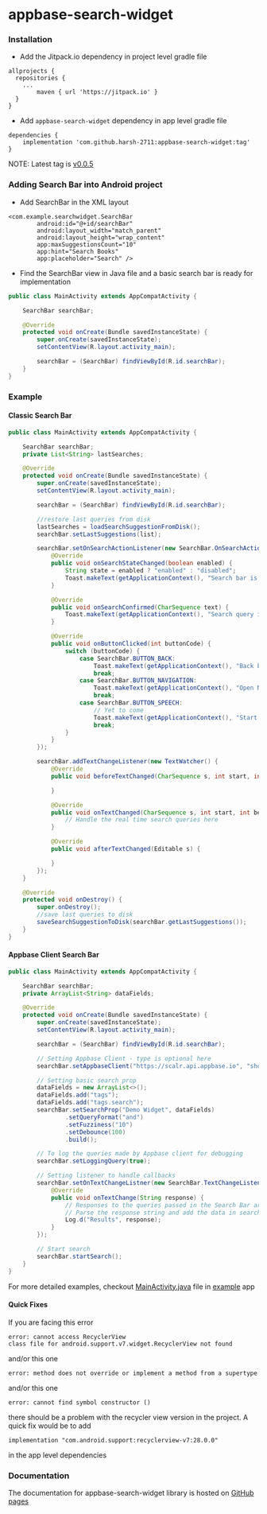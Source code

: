 # appbase-search-widget

### Installation

* Add the Jitpack.io dependency in project level gradle file

```
allprojects {
  repositories {
    ...
    	maven { url 'https://jitpack.io' }
  }
}
```

* Add `appbase-search-widget` dependency in app level gradle file

```
dependencies {
	implementation 'com.github.harsh-2711:appbase-search-widget:tag'
}
```

NOTE: Latest tag is [v0.0.5](https://github.com/harsh-2711/appbase-search-widget/releases/tag/v0.0.5)

### Adding Search Bar into Android project

* Add SearchBar in the XML layout

```
<com.example.searchwidget.SearchBar
        android:id="@+id/searchBar"
        android:layout_width="match_parent"
        android:layout_height="wrap_content"
        app:maxSuggestionsCount="10"
        app:hint="Search Books"
        app:placeholder="Search" />
```

* Find the SearchBar view in Java file and a basic search bar is ready for implementation

```java
public class MainActivity extends AppCompatActivity {

    SearchBar searchBar;

    @Override
    protected void onCreate(Bundle savedInstanceState) {
        super.onCreate(savedInstanceState);
        setContentView(R.layout.activity_main);

        searchBar = (SearchBar) findViewById(R.id.searchBar);
    }
}
```

### Example

#### Classic Search Bar

```java
public class MainActivity extends AppCompatActivity {

    SearchBar searchBar;
    private List<String> lastSearches;

    @Override
    protected void onCreate(Bundle savedInstanceState) {
        super.onCreate(savedInstanceState);
        setContentView(R.layout.activity_main);

        searchBar = (SearchBar) findViewById(R.id.searchBar);

        //restore last queries from disk
        lastSearches = loadSearchSuggestionFromDisk();
        searchBar.setLastSuggestions(list);

        searchBar.setOnSearchActionListener(new SearchBar.OnSearchActionListener() {
            @Override
            public void onSearchStateChanged(boolean enabled) {
                String state = enabled ? "enabled" : "disabled";
                Toast.makeText(getApplicationContext(), "Search bar is " + state, Toast.LENGTH_SHORT).show();
            }

            @Override
            public void onSearchConfirmed(CharSequence text) {
                Toast.makeText(getApplicationContext(), "Search query is: " + text, Toast.LENGTH_SHORT).show();
            }

            @Override
            public void onButtonClicked(int buttonCode) {
                switch (buttonCode) {
                    case SearchBar.BUTTON_BACK:
                        Toast.makeText(getApplicationContext(), "Back button pressed", Toast.LENGTH_SHORT).show();
                        break;
                    case SearchBar.BUTTON_NAVIGATION:
                        Toast.makeText(getApplicationContext(), "Open Navigation Drawer", Toast.LENGTH_SHORT).show();
                        break;
                    case SearchBar.BUTTON_SPEECH:
                        // Yet to come
                        Toast.makeText(getApplicationContext(), "Start voice recognition module", Toast.LENGTH_SHORT).show();
                        break;
                }
            }
        });

        searchBar.addTextChangeListener(new TextWatcher() {
            @Override
            public void beforeTextChanged(CharSequence s, int start, int count, int after) {

            }

            @Override
            public void onTextChanged(CharSequence s, int start, int before, int count) {
                // Handle the real time search queries here
            }

            @Override
            public void afterTextChanged(Editable s) {

            }
        });
    }

    @Override
    protected void onDestroy() {
        super.onDestroy();
        //save last queries to disk
        saveSearchSuggestionToDisk(searchBar.getLastSuggestions());
    }
}

```

#### Appbase Client Search Bar

```java
public class MainActivity extends AppCompatActivity {

    SearchBar searchBar;
    private ArrayList<String> dataFields;

    @Override
    protected void onCreate(Bundle savedInstanceState) {
        super.onCreate(savedInstanceState);
        setContentView(R.layout.activity_main);

        searchBar = (SearchBar) findViewById(R.id.searchBar);

        // Setting Appbase Client - type is optional here
        searchBar.setAppbaseClient("https://scalr.api.appbase.io", "shopify-flipkart-test", "xJC6pHyMz", "54fabdda-4f7d-43c9-9960-66ff45d8d4cf", "products");

        // Setting basic search prop
        dataFields = new ArrayList<>();
        dataFields.add("tags");
        dataFields.add("tags.search");
        searchBar.setSearchProp("Demo Widget", dataFields)
                .setQueryFormat("and")
                .setFuzziness("10")
                .setDebounce(100)
                .build();

        // To log the queries made by Appbase client for debugging
        searchBar.setLoggingQuery(true);

        // Setting listener to handle callbacks
        searchBar.setOnTextChangeListner(new SearchBar.TextChangeListener() {
            @Override
            public void onTextChange(String response) {
                // Responses to the queries passed in the Search Bar are available here
                // Parse the response string and add the data in search list respectively
                Log.d("Results", response);
            }
        });

        // Start search
        searchBar.startSearch();
    }
}
```

For more detailed examples, checkout [MainActivity.java](https://github.com/harsh-2711/appbase-search-widget/blob/master/example/src/main/java/com/example/searchwidgetdemo/MainActivity.java) file in [example](https://github.com/harsh-2711/appbase-search-widget/tree/master/example) app

#### Quick Fixes

If you are facing this error

```
error: cannot access RecyclerView
class file for android.support.v7.widget.RecyclerView not found
```

and/or this one

```
error: method does not override or implement a method from a supertype
```

and/or this one
```
error: cannot find symbol constructor ()
```

there should be a problem with the recycler view version in the project. A quick fix would be to add 

```
implementation "com.android.support:recyclerview-v7:28.0.0"
```

in the app level dependencies

### Documentation

The documentation for appbase-search-widget library is hosted on [GitHub pages](https://harsh-2711.github.io/appbase-search-widget/)
